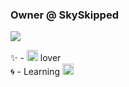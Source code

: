### Owner @ SkySkipped
![](http://github-profile-summary-cards.vercel.app/api/cards/profile-details?username=Cephetir&theme=github_dark)

✨ - <img src="https://img.shields.io/badge/Kotlin-0095D5?&style=for-the-badge&logo=kotlin&logoColor=white" height="18" /> lover \
🌀 - Learning <img src="https://img.shields.io/badge/Rust-000000?style=for-the-badge&logo=rust&logoColor=white" height="18" />
